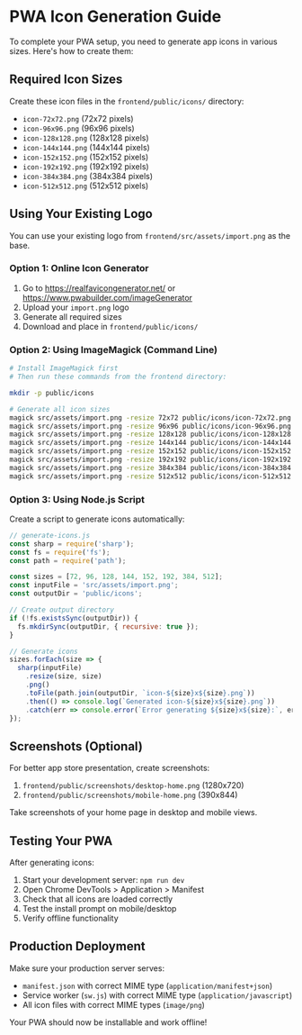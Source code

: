 # PWA Icon Generation Guide

To complete your PWA setup, you need to generate app icons in various sizes. Here's how to create them:

## Required Icon Sizes

Create these icon files in the `frontend/public/icons/` directory:

- `icon-72x72.png` (72x72 pixels)
- `icon-96x96.png` (96x96 pixels)
- `icon-128x128.png` (128x128 pixels)
- `icon-144x144.png` (144x144 pixels)
- `icon-152x152.png` (152x152 pixels)
- `icon-192x192.png` (192x192 pixels)
- `icon-384x384.png` (384x384 pixels)
- `icon-512x512.png` (512x512 pixels)

## Using Your Existing Logo

You can use your existing logo from `frontend/src/assets/import.png` as the base.

### Option 1: Online Icon Generator
1. Go to https://realfavicongenerator.net/ or https://www.pwabuilder.com/imageGenerator
2. Upload your `import.png` logo
3. Generate all required sizes
4. Download and place in `frontend/public/icons/`

### Option 2: Using ImageMagick (Command Line)
```bash
# Install ImageMagick first
# Then run these commands from the frontend directory:

mkdir -p public/icons

# Generate all icon sizes
magick src/assets/import.png -resize 72x72 public/icons/icon-72x72.png
magick src/assets/import.png -resize 96x96 public/icons/icon-96x96.png
magick src/assets/import.png -resize 128x128 public/icons/icon-128x128.png
magick src/assets/import.png -resize 144x144 public/icons/icon-144x144.png
magick src/assets/import.png -resize 152x152 public/icons/icon-152x152.png
magick src/assets/import.png -resize 192x192 public/icons/icon-192x192.png
magick src/assets/import.png -resize 384x384 public/icons/icon-384x384.png
magick src/assets/import.png -resize 512x512 public/icons/icon-512x512.png
```

### Option 3: Using Node.js Script
Create a script to generate icons automatically:

```javascript
// generate-icons.js
const sharp = require('sharp');
const fs = require('fs');
const path = require('path');

const sizes = [72, 96, 128, 144, 152, 192, 384, 512];
const inputFile = 'src/assets/import.png';
const outputDir = 'public/icons';

// Create output directory
if (!fs.existsSync(outputDir)) {
  fs.mkdirSync(outputDir, { recursive: true });
}

// Generate icons
sizes.forEach(size => {
  sharp(inputFile)
    .resize(size, size)
    .png()
    .toFile(path.join(outputDir, `icon-${size}x${size}.png`))
    .then(() => console.log(`Generated icon-${size}x${size}.png`))
    .catch(err => console.error(`Error generating ${size}x${size}:`, err));
});
```

## Screenshots (Optional)

For better app store presentation, create screenshots:

1. `frontend/public/screenshots/desktop-home.png` (1280x720)
2. `frontend/public/screenshots/mobile-home.png` (390x844)

Take screenshots of your home page in desktop and mobile views.

## Testing Your PWA

After generating icons:

1. Start your development server: `npm run dev`
2. Open Chrome DevTools > Application > Manifest
3. Check that all icons are loaded correctly
4. Test the install prompt on mobile/desktop
5. Verify offline functionality

## Production Deployment

Make sure your production server serves:
- `manifest.json` with correct MIME type (`application/manifest+json`)
- Service worker (`sw.js`) with correct MIME type (`application/javascript`)
- All icon files with correct MIME types (`image/png`)

Your PWA should now be installable and work offline!
